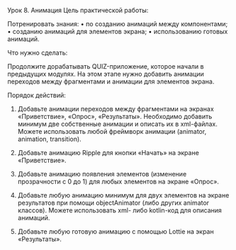 Урок 8. Анимация
Цель практической работы:

Потренировать знания:
• по созданию анимаций между компонентами;
• созданию анимаций для элементов экрана;
• использованию готовых анимаций.


Что нужно сделать:

Продолжите дорабатывать QUIZ-приложение, которое начали в предыдущих модулях. На этом этапе нужно добавить анимации переходов между фрагментами и анимации для элементов экрана.

Порядок действий:

1. Добавьте анимации переходов между фрагментами на экранах «Приветствие», «Опрос», «Результаты». Необходимо добавить минимум две собственные анимации и описать их в xml-файлах. Можете использовать любой фреймворк анимации (animator, animation, transition).

2. Добавьте анимацию Ripple для кнопки «Начать» на экране «Приветствие».

3. Добавьте анимацию появления элементов (изменение прозрачности с 0 до 1) для любых элементов на экране «Опрос».

4. Добавьте любую анимацию минимум для двух элементов на экране результатов при помощи objectAnimator (либо других animator классов). Можете использовать xml- либо kotlin-код для описания анимаций.

5. Добавьте любую готовую анимацию с помощью Lottie на экран «Результаты».
